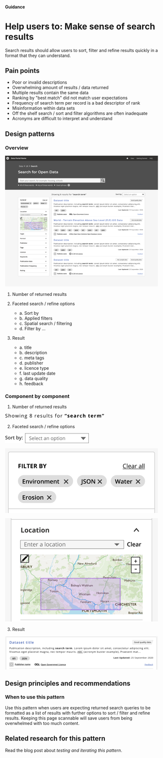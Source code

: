 #### Guidance
# Help users to: Make sense of search results

Search results should allow users to sort, filter and refine results quickly in a format that they can understand.

## Pain points

- Poor or invalid descriptions
- Overwhelming amount of results / data returned
- Multiple results contain the same data
- Ranking by "best match" did not match user expectations
- Frequency of search term per record is a bad descriptor of rank
- Misinformation within data sets
- Off the shelf search / sort and filter algorithms are often inadequate
- Acronyms are difficult to interpret and understand

## Design patterns
### Overview


![Results page overview](../_media/results-overview.png)

1. Number of returned results
2. Faceted search / refine options
   -  a. Sort by
   -  b. Applied filters
   -  c. Spatial search / filtering
   -  d. Filter by ...
  
3. Result 
   -  a. title 
   -  b. description
   -  c. meta tags
   -  d. publisher
   -  e. licence type
   -  f. last update date
   -  g. data quality
   -  h. feedback

### Component by component 


1. Number of returned results

![Number of returned results](../_media/results-component-number_of_results.png)

2. Faceted search / refine options

![Sort by](../_media/results-component-sort.png)

![Filtered by](../_media/results-component-filter.png)

![Spatial search](../_media/results-component-spatial_search.png)

3. Result

![Returned result](../_media/results-component-result.png)

## Design principles and recommendations
### When to use this pattern

Use this pattern when users are expecting returned search queries to be formatted as a list of results with further options to sort / filter and refine results. Keeping this page scannable will save users from being overwhelmed with too much content.


## Related research for this pattern

Read the blog post about *testing and iterating this pattern*.

